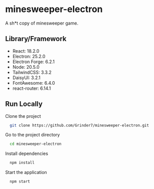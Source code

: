 
# minesweeper-electron

A sh*t copy of minesweeper game.



## Library/Framework
- React: 18.2.0
- Electron: 25.2.0
- Electron Forge: 6.2.1
- Node: 20.5.0
- TailwindCSS: 3.3.2
- DaisyUI: 3.2.1
- FontAwesome: 6.4.0
- react-router: 6.14.1
## Run Locally

Clone the project

```bash
  git clone https://github.com/Grinder7/minesweeper-electron.git
```

Go to the project directory

```bash
  cd minesweeper-electron
```

Install dependencies

```bash
  npm install
```

Start the application

```bash
  npm start
```

